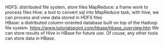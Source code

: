 HDFS: distributed file system, store files
MapReduce: a frame work to process files
Hive: a tool to convert sql into MapReduce task, with hive, we can process and view data stored in HDFS files  
HBase: a distributed column-oriented database built on top of the Hadoop file system. https://www.tutorialspoint.com/hbase/hbase_overview.htm
We can store results of Hive in HBase for future use. Of couse, any other tools can store data in HBase.  
